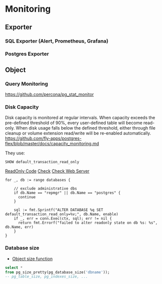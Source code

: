 # Monitoring


## Exporter
### SQL Exporter (Alert, Prometheus, Grafana)

[](sql-exporter.md)

### Postgres Exporter

[](postgres-exporter.md)

## Object

### Query Monitoring

https://github.com/percona/pg_stat_monitor


### Disk Capacity

Disk capacity is monitored at regular intervals.
When capacity exceeds the pre-defined threshold of 90%,
every user-defined table will become read-only.
When disk usage falls below the defined threshold,
either through file cleanup or volume extension read/write will be re-enabled automatically.
https://github.com/fly-apps/postgres-flex/blob/master/docs/capacity_monitoring.md

They use:

```
SHOW default_transaction_read_only
```

[ReadOnly Code](https://github.com/fly-apps/postgres-flex/blob/master/internal/flypg/readonly.go)
[Check](https://github.com/fly-apps/postgres-flex/blob/f682f391774e96ded65e9a4bfc4698cfffaac953/internal/flycheck/pg.go#L17)
[Check Web Server](https://github.com/fly-apps/postgres-flex/blob/master/internal/api/handler.go)

```golang
for _, db := range databases {

    // exclude administrative dbs
    if db.Name == "repmgr" || db.Name == "postgres" {
      continue
    }

    sql := fmt.Sprintf("ALTER DATABASE %q SET default_transaction_read_only=%v;", db.Name, enable)
    if _, err = conn.Exec(ctx, sql); err != nil {
      return fmt.Errorf("failed to alter readonly state on db %s: %s", db.Name, err)
    }
}
```



### Database size

* [Object size function](https://www.postgresql.org/docs/current/functions-admin.html#FUNCTIONS-ADMIN-DBOBJECT)

```sql
select *
from pg_size_pretty(pg_database_size('dbname'));
-- pg_table_size, pg_indexes_size, ...
```
